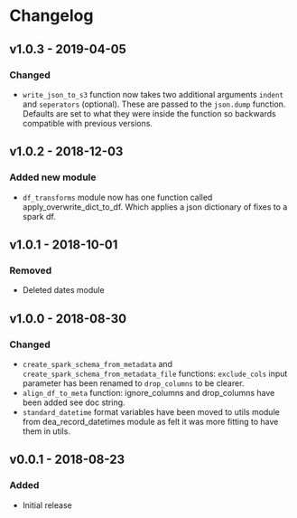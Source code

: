 # Changelog

## v1.0.3 - 2019-04-05

### Changed

- `write_json_to_s3` function now takes two additional arguments `indent` and `seperators` (optional). These are passed to the `json.dump` function. Defaults are set to what they were inside the function so backwards compatible with previous versions.

## v1.0.2 - 2018-12-03

### Added new module

- `df_transforms` module now has one function called apply_overwrite_dict_to_df. Which applies a json dictionary of fixes to a spark df.

## v1.0.1 - 2018-10-01

### Removed

- Deleted dates module

## v1.0.0 - 2018-08-30

### Changed

- `create_spark_schema_from_metadata` and `create_spark_schema_from_metadata_file` functions: `exclude_cols` input parameter has been renamed to `drop_columns` to be clearer.
- `align_df_to_meta` function: ignore_columns and drop_columns have been added see doc string.
- `standard_datetime` format variables have been moved to utils module from dea_record_datetimes module as felt it was more fitting to have them in utils. 

## v0.0.1 - 2018-08-23

### Added

- Initial release